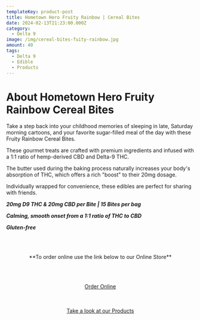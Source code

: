 ```yaml
---
templateKey: product-post
title: Hometown Hero Fruity Rainbow | Cereal Bites
date: 2024-02-13T21:23:00.000Z
category:
  - Delta 9
image: /img/cereal-bites-fuity-rainbow.jpg
amount: 40
tags:
  - Delta 9
  - Edible
  - Products
---
```

# **About Hometown Hero Fruity Rainbow Cereal Bites**

Take a step back into your childhood memories of sleeping in late, Saturday morning cartoons, and your favorite sugar-filled meal of the day with these Fruity Rainbow Cereal Bites.

These gourmet treats are crafted with premium ingredients and infused with a 1:1 ratio of hemp-derived CBD and Delta-9 THC.

The butter used during the baking process naturally increases your body's absorption of THC, which offers a rich "boost" to their 20mg dosage.

Individually wrapped for convenience, these edibles are perfect for sharing with friends.

***20mg D9 THC & 20mg CBD per Bite | 15 Bites per bag***

***Calming, smooth onset from a 1:1 ratio of THC to CBD***

***Gluten-free***

<br><br>

<Center>

\*\*To order online use the link below to our Online Store\*\*

<br><br>

<Center><a class="link-view-more-products" target="_blank" href="https://capitalcbd.shop/product/hometown-hero-d9-fruity-rainbow-cereal-bites/">Order Online</a></

<br><br><br>

<Center><a class="link-view-more-products" target="_blank" href="https://capitalamericanshaman.com/products">Take a look at our Products</a></Center>

<br><br>